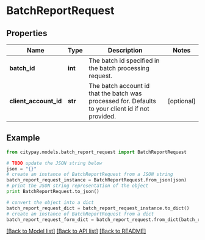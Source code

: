 # BatchReportRequest


## Properties

Name | Type | Description | Notes
------------ | ------------- | ------------- | -------------
**batch_id** | **int** | The batch id specified in the batch processing request. | 
**client_account_id** | **str** | The batch account id that the batch was processed for. Defaults to your client id if not provided. | [optional] 

## Example

```python
from citypay.models.batch_report_request import BatchReportRequest

# TODO update the JSON string below
json = "{}"
# create an instance of BatchReportRequest from a JSON string
batch_report_request_instance = BatchReportRequest.from_json(json)
# print the JSON string representation of the object
print BatchReportRequest.to_json()

# convert the object into a dict
batch_report_request_dict = batch_report_request_instance.to_dict()
# create an instance of BatchReportRequest from a dict
batch_report_request_form_dict = batch_report_request.from_dict(batch_report_request_dict)
```
[[Back to Model list]](../README.md#documentation-for-models) [[Back to API list]](../README.md#documentation-for-api-endpoints) [[Back to README]](../README.md)


